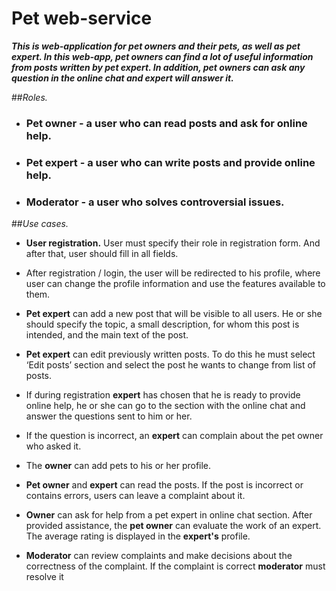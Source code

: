 # Pet web-service

_**This is web-application for pet owners and their pets, as well as pet expert. In this web-app, 
pet owners can find a lot of useful information from posts written by pet expert. In addition, pet owners
can ask any question in the online chat and expert will answer it.**_

##_Roles._
* ### Pet owner - a user who can read posts and ask for online help.
* ### Pet expert - a user who can write posts and provide online help.
* ### Moderator - a user who solves controversial issues.

##_Use cases._

* **User registration.** User must specify their role in registration form. And after that, 
   user should fill in all fields.
  
  
* After registration / login, the user will be redirected to his profile, where user can change the profile 
  information and use the features available to them.
  
  
* **Pet expert** can add a new post that will be visible to all users. He or she should specify the topic, 
  a small description, for whom this post is intended, and the main text of the post.
  
  
* **Pet expert** can edit previously written posts. To do this he must select ‘Edit posts’ section and select the post 
  he wants to change from list of posts.
  
  
* If during registration **expert** has chosen that he is ready to provide online help, he or she can go to the 
  section with the online chat and answer the questions sent to him or her.
  

* If the question is incorrect, an **expert** can complain about the pet owner who asked it.


* The **owner** can add pets to his or her profile.


* **Pet owner** and **expert** can read the posts. If the post is incorrect or contains errors, users can leave a 
  complaint about it.
 
 
* **Owner** can ask for help from a pet expert in online chat section. After provided assistance, the **pet owner**
can evaluate the work of an expert. The average rating is displayed in the **expert's** profile.
  

* **Moderator** can review complaints and make decisions about the correctness of the complaint. If the complaint is 
  correct **moderator** must resolve it
